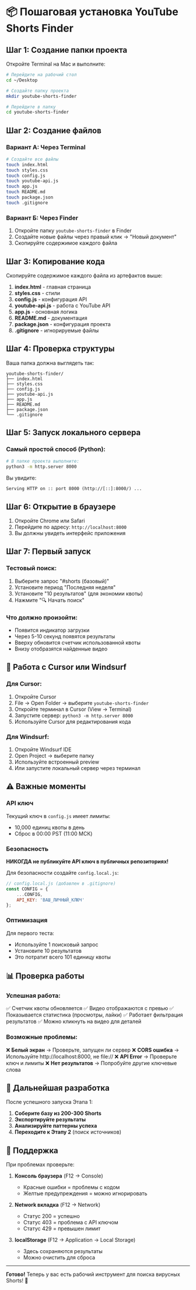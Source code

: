 # 📦 Пошаговая установка YouTube Shorts Finder

## Шаг 1: Создание папки проекта

Откройте Terminal на Mac и выполните:

```bash
# Перейдите на рабочий стол
cd ~/Desktop

# Создайте папку проекта
mkdir youtube-shorts-finder

# Перейдите в папку
cd youtube-shorts-finder
```

## Шаг 2: Создание файлов

### Вариант А: Через Terminal

```bash
# Создайте все файлы
touch index.html
touch styles.css
touch config.js
touch youtube-api.js
touch app.js
touch README.md
touch package.json
touch .gitignore
```

### Вариант Б: Через Finder

1. Откройте папку `youtube-shorts-finder` в Finder
2. Создайте новые файлы через правый клик → "Новый документ"
3. Скопируйте содержимое каждого файла

## Шаг 3: Копирование кода

Скопируйте содержимое каждого файла из артефактов выше:

1. **index.html** - главная страница
2. **styles.css** - стили
3. **config.js** - конфигурация API
4. **youtube-api.js** - работа с YouTube API
5. **app.js** - основная логика
6. **README.md** - документация
7. **package.json** - конфигурация проекта
8. **.gitignore** - игнорируемые файлы

## Шаг 4: Проверка структуры

Ваша папка должна выглядеть так:

```
youtube-shorts-finder/
├── index.html
├── styles.css
├── config.js
├── youtube-api.js
├── app.js
├── README.md
├── package.json
└── .gitignore
```

## Шаг 5: Запуск локального сервера

### Самый простой способ (Python):

```bash
# В папке проекта выполните:
python3 -m http.server 8000
```

Вы увидите:
```
Serving HTTP on :: port 8000 (http://[::]:8000/) ...
```

## Шаг 6: Открытие в браузере

1. Откройте Chrome или Safari
2. Перейдите по адресу: `http://localhost:8000`
3. Вы должны увидеть интерфейс приложения

## Шаг 7: Первый запуск

### Тестовый поиск:

1. Выберите запрос "#shorts (базовый)"
2. Установите период "Последняя неделя"
3. Установите "10 результатов" (для экономии квоты)
4. Нажмите "🔍 Начать поиск"

### Что должно произойти:

- Появится индикатор загрузки
- Через 5-10 секунд появятся результаты
- Вверху обновится счетчик использованной квоты
- Внизу отобразятся найденные видео

## 🔧 Работа с Cursor или Windsurf

### Для Cursor:

1. Откройте Cursor
2. File → Open Folder → выберите `youtube-shorts-finder`
3. Откройте терминал в Cursor (View → Terminal)
4. Запустите сервер: `python3 -m http.server 8000`
5. Используйте Cursor для редактирования кода

### Для Windsurf:

1. Откройте Windsurf IDE
2. Open Project → выберите папку
3. Используйте встроенный preview
4. Или запустите локальный сервер через терминал

## ⚠️ Важные моменты

### API ключ

Текущий ключ в `config.js` имеет лимиты:
- 10,000 единиц квоты в день
- Сброс в 00:00 PST (11:00 МСК)

### Безопасность

**НИКОГДА не публикуйте API ключ в публичных репозиториях!**

Для безопасности создайте `config.local.js`:

```javascript
// config.local.js (добавлен в .gitignore)
const CONFIG = {
    ...CONFIG,
    API_KEY: 'ВАШ_ЛИЧНЫЙ_КЛЮЧ'
};
```

### Оптимизация

Для первого теста:
- Используйте 1 поисковый запрос
- Установите 10 результатов
- Это потратит всего 101 единицу квоты

## 📊 Проверка работы

### Успешная работа:

✅ Счетчик квоты обновляется
✅ Видео отображаются с превью
✅ Показывается статистика (просмотры, лайки)
✅ Работает фильтрация результатов
✅ Можно кликнуть на видео для деталей

### Возможные проблемы:

❌ **Белый экран** → Проверьте, запущен ли сервер
❌ **CORS ошибка** → Используйте http://localhost:8000, не file://
❌ **API Error** → Проверьте ключ и лимиты
❌ **Нет результатов** → Попробуйте другие ключевые слова

## 🚀 Дальнейшая разработка

После успешного запуска Этапа 1:

1. **Соберите базу из 200-300 Shorts**
2. **Экспортируйте результаты**
3. **Анализируйте паттерны успеха**
4. **Переходите к Этапу 2** (поиск источников)

## 💬 Поддержка

При проблемах проверьте:

1. **Консоль браузера** (F12 → Console)
   - Красные ошибки = проблемы с кодом
   - Желтые предупреждения = можно игнорировать

2. **Network вкладка** (F12 → Network)
   - Статус 200 = успешно
   - Статус 403 = проблема с API ключом
   - Статус 429 = превышен лимит

3. **localStorage** (F12 → Application → Local Storage)
   - Здесь сохраняются результаты
   - Можно очистить для сброса

---

**Готово!** Теперь у вас есть рабочий инструмент для поиска вирусных Shorts! 🎉